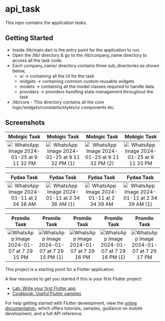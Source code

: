 # api_task
This repo contains the application tasks.

## Getting Started

- Inside /lib/main.dart is the entry point for the application to run.
- Open the /lib/ directory & go to the /lib/conpany_name directory to access all the task code.
- Each company_name/ directory contains three sub_directories as shown below,
  - ui -> containing all the UI for the task
  - widgets -> containing common custom reusable widgets
  - models -> containing all the model classes required to handle data
  - providers -> providers handling state management throughout the task
- /lib/core - This directory contains all the core logic/widgets/constants/styles/ui components etc.
 

## Screenshots


Mobigic Task                 |  Mobigic Task               |  Mobigic Task               |  Mobigic Task               |
:-------------------------:|:-------------------------:|:-------------------------:|:-------------------------:|
![WhatsApp Image 2024-01-25 at 9 11 32 PM](https://github.com/the-dapp-coder/app-task/assets/51785772/5334e422-05f4-4023-bb64-5f611bbcfb25) | ![WhatsApp Image 2024-01-25 at 9 11 32 PM (1)](https://github.com/the-dapp-coder/app-task/assets/51785772/3d7efe8d-3440-470c-9a21-dffdbed4583f) | ![WhatsApp Image 2024-01-25 at 9 11 32 PM (2)](https://github.com/the-dapp-coder/app-task/assets/51785772/4703081e-73bc-4c82-96e0-32a122bd6f96) | ![WhatsApp Image 2024-01-25 at 9 11 33 PM](https://github.com/the-dapp-coder/app-task/assets/51785772/85774f98-a254-4ffc-bada-1a93ff0282c4) | 


Fydaa Task                 |  Fydaa Task               |  Fydaa Task               |  Fydaa Task               |
:-------------------------:|:-------------------------:|:-------------------------:|:-------------------------:|
![WhatsApp Image 2024-01-11 at 2 34 38 AM](https://github.com/the-dapp-coder/app-task/assets/51785772/eb48f950-4871-46ad-8c87-722dac49996d) | ![WhatsApp Image 2024-01-11 at 2 34 38 AM (1)](https://github.com/the-dapp-coder/app-task/assets/51785772/549480cb-eb6c-4e45-b31e-639dde7205b9) | ![WhatsApp Image 2024-01-11 at 2 34 39 AM](https://github.com/the-dapp-coder/app-task/assets/51785772/b41ee1b2-2bdd-4d0a-8138-ccc5b76bb4a0) | ![WhatsApp Image 2024-01-11 at 2 34 39 AM (1)](https://github.com/the-dapp-coder/app-task/assets/51785772/b5390f7c-bb28-416f-8947-f08d9b871326) | 


Promilo Task             |  Promilo Task             |  Promilo Task             |  Promilo Task             |  Promilo Task             | 
:-------------------------:|:-------------------------:|:-------------------------:|:-------------------------:|:-------------------------:|
![WhatsApp Image 2024-01-07 at 7 29 15 PM](https://github.com/the-dapp-coder/app-task/assets/51785772/583921f9-28ee-44dc-b0a9-144fdd54a2e7) | ![WhatsApp Image 2024-01-07 at 7 29 15 PM (1)](https://github.com/the-dapp-coder/app-task/assets/51785772/25190a28-6906-4f7a-b83f-6b1a6840e2db) | ![WhatsApp Image 2024-01-07 at 7 29 16 PM](https://github.com/the-dapp-coder/app-task/assets/51785772/22db2065-48fb-48e3-9ea1-22cd5cc0b801) | ![WhatsApp Image 2024-01-07 at 7 29 16 PM (1)](https://github.com/the-dapp-coder/app-task/assets/51785772/9814fb17-b361-4da6-8367-55cb71318baf) | ![WhatsApp Image 2024-01-07 at 7 29 17 PM](https://github.com/the-dapp-coder/app-task/assets/51785772/7729af2e-ec82-4b07-a83b-ddcb64b99b33) |



 



This project is a starting point for a Flutter application.

A few resources to get you started if this is your first Flutter project:

- [Lab: Write your first Flutter app](https://docs.flutter.dev/get-started/codelab)
- [Cookbook: Useful Flutter samples](https://docs.flutter.dev/cookbook)

For help getting started with Flutter development, view the
[online documentation](https://docs.flutter.dev/), which offers tutorials,
samples, guidance on mobile development, and a full API reference.
